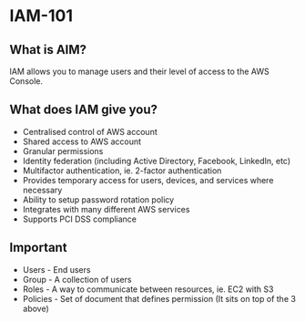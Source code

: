 # IAM-101

## What is AIM?
IAM allows you to manage users and their level of access to the AWS Console. 

## What does IAM give you?
* Centralised control of AWS account
* Shared access to AWS account
* Granular permissions
* Identity federation (including Active Directory, Facebook, LinkedIn, etc)
* Multifactor authentication, ie. 2-factor authentication
* Provides temporary access for users, devices, and services where necessary
* Ability to setup password rotation policy
* Integrates with many different AWS services
* Supports PCI DSS compliance

## Important
* Users - End users
* Group - A collection of users
* Roles - A way to communicate between resources, ie. EC2 with S3
* Policies - Set of document that defines permission (It sits on top of the 3 above)
